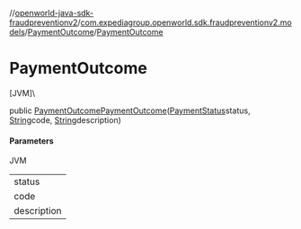 //[openworld-java-sdk-fraudpreventionv2](../../../index.md)/[com.expediagroup.openworld.sdk.fraudpreventionv2.models](../index.md)/[PaymentOutcome](index.md)/[PaymentOutcome](-payment-outcome.md)

# PaymentOutcome

[JVM]\

public [PaymentOutcome](index.md)[PaymentOutcome](-payment-outcome.md)([PaymentStatus](../-payment-status/index.md)status, [String](https://docs.oracle.com/javase/8/docs/api/java/lang/String.html)code, [String](https://docs.oracle.com/javase/8/docs/api/java/lang/String.html)description)

#### Parameters

JVM

| |
|---|
| status |
| code | A mnemonic code for the payment processing. |
| description | A short description providing additional explanation regarding the mnemonic code. |

